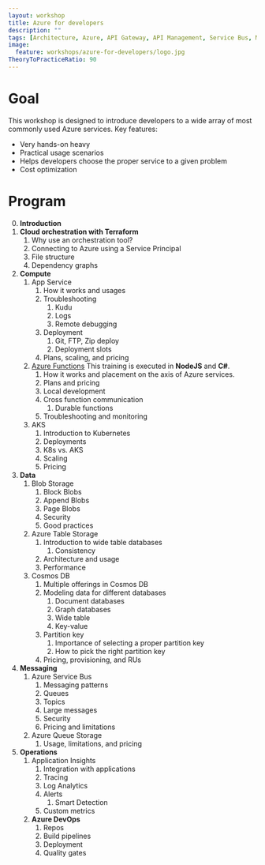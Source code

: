 ```yaml
---
layout: workshop
title: Azure for developers
description: ""
tags: [Architecture, Azure, API Gateway, API Management, Service Bus, Messaging, Table Storage, Queue Storage, Blob Storage, App Services, Azure Functions, Durable Functions, Terraform, Tracing, Application Insights, Cloud Orchestration, Service Discovery, Azure DevOps, Security, Azure Search, Polyglot Persistence, DDD, Monitoring, Data modeling, Eventual consistency]
image:
  feature: workshops/azure-for-developers/logo.jpg
TheoryToPracticeRatio: 90 
---
```


# Goal

This workshop is designed to introduce developers to a wide array of most commonly used Azure services. Key features:

- Very hands-on heavy
- Practical usage scenarios
- Helps developers choose the proper service to a given problem
- Cost optimization

# Program

0. **Introduction**
1. **Cloud orchestration with Terraform**
    1. Why use an orchestration tool?
    2. Connecting to Azure using a Service Principal
    3. File structure
    4. Dependency graphs
2. **Compute**
    1. App Service
        1. How it works and usages
        2. Troubleshooting
            1. Kudu
            2. Logs
            3. Remote debugging
        3. Deployment
            1. Git, FTP, Zip  deploy
            2. Deployment slots
        4. Plans, scaling, and pricing
    2. [Azure Functions](https://azure.microsoft.com/en-us/services/functions/)
        This training is executed in **NodeJS** and **C#**.
        1. How it works and placement on the axis of Azure services.
        2. Plans and pricing
        3. Local development
        4. Cross function communication
            1. Durable functions
        5. Troubleshooting and monitoring
    3. AKS
        1. Introduction to Kubernetes
        2. Deployments
        3. K8s vs. AKS
        4. Scaling
        5. Pricing
3. **Data**
    1. Blob Storage
        1. Block Blobs
        2. Append Blobs
        3. Page Blobs
        4. Security
        5. Good practices 
    2. Azure Table Storage
        1. Introduction to wide table databases
            1. Consistency
        2. Architecture and usage
        3. Performance
    3. Cosmos DB
        1. Multiple offerings in Cosmos DB
        2. Modeling data for different databases
            1. Document databases
            2. Graph databases
            3. Wide table
            4. Key-value
        2. Partition key
            1. Importance of selecting a proper partition key
            2. How to pick the right partition key
        3. Pricing, provisioning, and RUs
4. **Messaging**
    1. Azure Service Bus
        1. Messaging patterns
        2. Queues
        3. Topics
        4. Large messages
        5. Security
        6. Pricing and limitations
    2. Azure Queue Storage
        1. Usage, limitations, and pricing
5. **Operations**
    1. Application Insights
        1. Integration with applications
        2. Tracing
        3. Log Analytics
        4. Alerts
            1. Smart Detection
        5. Custom metrics
    2. **Azure DevOps**
        1. Repos
        2. Build pipelines
        3. Deployment
        4. Quality gates